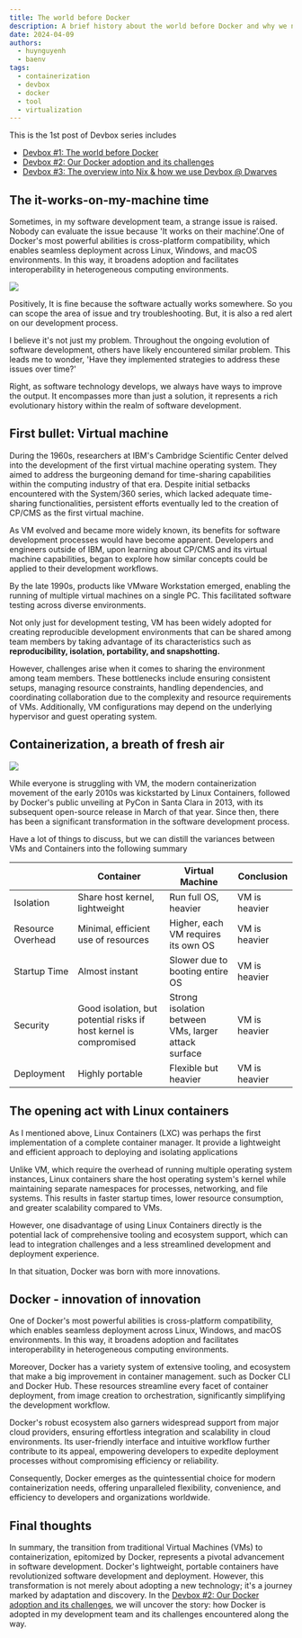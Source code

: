```yaml
---
title: The world before Docker
description: A brief history about the world before Docker and why we need devbox for local development
date: 2024-04-09
authors:
  - huynguyenh
  - baenv
tags:
  - containerization
  - devbox
  - docker
  - tool
  - virtualization
---
```


This is the 1st post of Devbox series includes

- [Devbox #1: The world before Docker](devbox-a-world-before-docker.md)
- [Devbox #2: Our Docker adoption and its challenges](devbox-docker-adoption-and-challenges.md)
- [Devbox #3: The overview into Nix & how we use Devbox @ Dwarves](devbox-nix-and-our-devbox-adoption.md)

## The it-works-on-my-machine time

Sometimes, in my software development team, a strange issue is raised. Nobody can evaluate the issue because 'It works on their machine’.One of Docker's most powerful abilities is cross-platform compatibility, which enables seamless deployment across Linux, Windows, and macOS environments. In this way, it broadens adoption and facilitates interoperability in heterogeneous computing environments.

![](assets/devbox-a-world-before-docker_untitled.webp)

Positively, It is fine because the software actually works somewhere. So you can scope the area of issue and try troubleshooting. But, it is also a red alert on our development process.

I believe it's not just my problem. Throughout the ongoing evolution of software development, others have likely encountered similar problem. This leads me to wonder, 'Have they implemented strategies to address these issues over time?'

Right, as software technology develops, we always have ways to improve the output. It encompasses more than just a solution, it represents a rich evolutionary history within the realm of software development.

## First bullet: Virtual machine

During the 1960s, researchers at IBM's Cambridge Scientific Center delved into the development of the first virtual machine operating system. They aimed to address the burgeoning demand for time-sharing capabilities within the computing industry of that era. Despite initial setbacks encountered with the System/360 series, which lacked adequate time-sharing functionalities, persistent efforts eventually led to the creation of CP/CMS as the first virtual machine.

As VM evolved and became more widely known, its benefits for software development processes would have become apparent. Developers and engineers outside of IBM, upon learning about CP/CMS and its virtual machine capabilities, began to explore how similar concepts could be applied to their development workflows.

By the late 1990s, products like VMware Workstation emerged, enabling the running of multiple virtual machines on a single PC. This facilitated software testing across diverse environments.

Not only just for development testing, VM has been widely adopted for creating reproducible development environments that can be shared among team members by taking advantage of its characteristics such as **reproducibility, isolation, portability, and snapshotting.**

However, challenges arise when it comes to sharing the environment among team members. These bottlenecks include ensuring consistent setups, managing resource constraints, handling dependencies, and coordinating collaboration due to the complexity and resource requirements of VMs. Additionally, VM configurations may depend on the underlying hypervisor and guest operating system.

## Containerization, a breath of fresh air

![](assets/devbox-a-world-before-docker_untitled-2.webp)

While everyone is struggling with VM, the modern containerization movement of the early 2010s was kickstarted by Linux Containers, followed by Docker's public unveiling at PyCon in Santa Clara in 2013, with its subsequent open-source release in March of that year. Since then, there has been a significant transformation in the software development process.

Have a lot of things to discuss, but we can distill the variances between VMs and Containers into the following summary

|                   | Container                                                         | Virtual Machine                                     | Conclusion    |
| ----------------- | ----------------------------------------------------------------- | --------------------------------------------------- | ------------- |
| Isolation         | Share host kernel, lightweight                                    | Run full OS, heavier                                | VM is heavier |
| Resource Overhead | Minimal, efficient use of resources                               | Higher, each VM requires its own OS                 | VM is heavier |
| Startup Time      | Almost instant                                                    | Slower due to booting entire OS                     | VM is heavier |
| Security          | Good isolation, but potential risks if host kernel is compromised | Strong isolation between VMs, larger attack surface | VM is heavier |
| Deployment        | Highly portable                                                   | Flexible but heavier                                | VM is heavier |

## The opening act with Linux containers

As I mentioned above, Linux Containers (LXC) was perhaps the first implementation of a complete container manager. It provide a lightweight and efficient approach to deploying and isolating applications

Unlike VM, which require the overhead of running multiple operating system instances, Linux containers share the host operating system's kernel while maintaining separate namespaces for processes, networking, and file systems. This results in faster startup times, lower resource consumption, and greater scalability compared to VMs.

However, one disadvantage of using Linux Containers directly is the potential lack of comprehensive tooling and ecosystem support, which can lead to integration challenges and a less streamlined development and deployment experience.

In that situation, Docker was born with more innovations.

## Docker - innovation of innovation

One of Docker's most powerful abilities is cross-platform compatibility, which enables seamless deployment across Linux, Windows, and macOS environments. In this way, it broadens adoption and facilitates interoperability in heterogeneous computing environments.

Moreover, Docker has a variety system of extensive tooling, and ecosystem that make a big improvement in container management. such as Docker CLI and Docker Hub. These resources streamline every facet of container deployment, from image creation to orchestration, significantly simplifying the development workflow.

Docker's robust ecosystem also garners widespread support from major cloud providers, ensuring effortless integration and scalability in cloud environments. Its user-friendly interface and intuitive workflow further contribute to its appeal, empowering developers to expedite deployment processes without compromising efficiency or reliability.

Consequently, Docker emerges as the quintessential choice for modern containerization needs, offering unparalleled flexibility, convenience, and efficiency to developers and organizations worldwide.

## Final thoughts

In summary, the transition from traditional Virtual Machines (VMs) to containerization, epitomized by Docker, represents a pivotal advancement in software development. Docker's lightweight, portable containers have revolutionized software development and deployment. However, this transformation is not merely about adopting a new technology; it's a journey marked by adaptation and discovery. In the [Devbox #2: Our Docker adoption and its challenges](devbox-docker-adoption-and-challenges.md), we will uncover the story: how Docker is adopted in my development team and its challenges encountered along the way.
